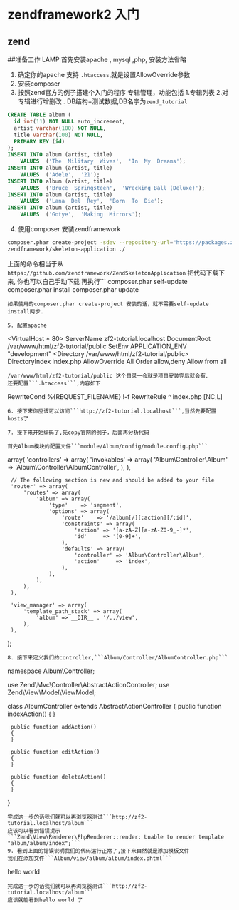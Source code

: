 # zendframework2 入门
## zend

##准备工作 LAMP
首先安装apache , mysql ,php, 安装方法省略

1. 确定你的apache 支持 ```.htaccess```,就是设置AllowOverride参数
2. 安装composer
3. 按照zend官方的例子搭建个入门的程序
专辑管理，功能包括 1.专辑列表 2.对专辑进行增删改 .
DB结构+测试数据,DB名字为```zend_tutorial```
```sql
CREATE TABLE album (
  id int(11) NOT NULL auto_increment,
  artist varchar(100) NOT NULL,
  title varchar(100) NOT NULL,
  PRIMARY KEY (id)
);
INSERT INTO album (artist, title)
    VALUES  ('The  Military  Wives',  'In  My  Dreams');
INSERT INTO album (artist, title)
    VALUES  ('Adele',  '21');
INSERT INTO album (artist, title)
    VALUES  ('Bruce  Springsteen',  'Wrecking Ball (Deluxe)');
INSERT INTO album (artist, title)
    VALUES  ('Lana  Del  Rey',  'Born  To  Die');
INSERT INTO album (artist, title)
    VALUES  ('Gotye',  'Making  Mirrors');

```
4. 使用composer 安装zendframework
```bash
composer.phar create-project -sdev --repository-url="https://packages.zendframework.com" \
zendframework/skeleton-application ./
```
上面的命令相当于从```https://github.com/zendframework/ZendSkeletonApplication``` 把代码下载下来,
你也可以自己手动下载
再执行```
composer.phar self-update
composer.phar install
composer.phar update
```
如果使用的composer.phar create-project 安装的话，就不需要self-update install两步.

5. 配置apache
```
<VirtualHost *:80>
     ServerName zf2-tutorial.localhost
     DocumentRoot /var/www/html/zf2-tutorial/public
     SetEnv APPLICATION_ENV "development"
     <Directory /var/www/html/zf2-tutorial/public>
         DirectoryIndex index.php
         AllowOverride All
         Order allow,deny
         Allow from all
         </Directory>
 </VirtualHost>
```
/var/www/html/zf2-tutorial/public 这个目录一会就是项目安装完后就会有．
还要配置```.htaccess```,内容如下
```
RewriteCond %{REQUEST_FILENAME} !-f
RewriteRule ^ index.php [NC,L]
```
6. 接下来你应该可以访问```http://zf2-tutorial.localhost```,当然先要配置hosts了

7. 接下来开始编码了,先copy官网的例子，后面再分析代码

首先Album模块的配置文件```module/Album/config/module.config.php```
```
array(
     'controllers' => array(
         'invokables' => array(
             'Album\Controller\Album' => 'Album\Controller\AlbumController',
         ),
     ),

     // The following section is new and should be added to your file
     'router' => array(
         'routes' => array(
             'album' => array(
                 'type'    => 'segment',
                 'options' => array(
                     'route'    => '/album[/][:action][/:id]',
                     'constraints' => array(
                         'action' => '[a-zA-Z][a-zA-Z0-9_-]*',
                         'id'     => '[0-9]+',
                     ),
                     'defaults' => array(
                         'controller' => 'Album\Controller\Album',
                         'action'     => 'index',
                     ),
                 ),
             ),
         ),
     ),

     'view_manager' => array(
         'template_path_stack' => array(
             'album' => __DIR__ . '/../view',
         ),
     ),
 );
```
8. 接下来定义我们的controller,```Album/Controller/AlbumController.php```
```
 namespace Album\Controller;

 use Zend\Mvc\Controller\AbstractActionController;
 use Zend\View\Model\ViewModel;

 class AlbumController extends AbstractActionController
 {
     public function indexAction()
     {
     }

     public function addAction()
     {
     }

     public function editAction()
     {
     }

     public function deleteAction()
     {
     }
 }
```
完成这一步的话我们就可以再浏览器测试```http://zf2-tutorial.localhost/album```
应该可以看到错误提示
```Zend\View\Renderer\PhpRenderer::render: Unable to render template "album/album/index";```
9. 看到上面的错误说明我们的代码运行正常了,接下来自然就是添加模板文件
我们在添加文件```Album/view/album/album/index.phtml```
```
hello world
```
完成这一步的话我们就可以再浏览器测试```http://zf2-tutorial.localhost/album```
应该就能看到hello world 了
